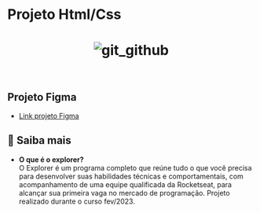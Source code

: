 # Projeto Html/Css

<h1 align="center">
  <img alt="git_github" title="git_github" src="https://i.imgur.com/jC7FLbX.png" />
</h1>

<br>

## Projeto Figma

* [Link projeto Figma](https://www.figma.com/file/NkAXfLkFNldiQTh33D6AMg/Explorer---Projeto-02-(Copy)?node-id=0%3A1&t=yyA6BCwxRIHWFyd1-0) <br>

## 🚀 Saiba mais

- <strong>O que é o explorer?</strong> <br>
O Explorer é um programa completo que reúne tudo o que você precisa para desenvolver suas habilidades técnicas e comportamentais, com acompanhamento de uma equipe qualificada da Rocketseat, para alcançar sua primeira vaga no mercado de programação.
Projeto realizado durante o curso fev/2023.
